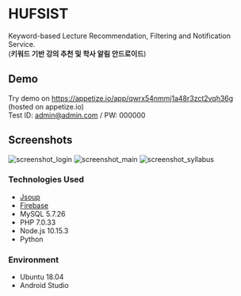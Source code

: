 # HUFSIST
Keyword-based Lecture Recommendation, Filtering and Notification Service. 
<br>(**키워드 기반 강의 추천 및 학사 알림 안드로이드**)

## Demo
Try demo on https://appetize.io/app/qwrx54nmmj1a48r3zct2vqh36g (hosted on appetize.io)
<br>Test ID: admin@admin.com / PW: 000000

## Screenshots
![screenshot_login](https://steemitimages.com/200x0//https://github.com/wonthechan/HUFSTable/blob/master/2019-05-23%2018-10-44%20Screenshot.jpg?raw=true) ![screenshot_main](https://steemitimages.com/200x0//https://github.com/wonthechan/HUFSTable/blob/master/2019-05-23%2018-12-10%20Screenshot.jpg?raw=true) ![screenshot_syllabus](https://steemitimages.com/200x0//https://github.com/wonthechan/HUFSTable/blob/master/2019-05-23%2018-12-42%20Screenshot.jpg?raw=true)

###  Technologies Used
- [Jsoup](https://jsoup.org/)
- [Firebase](https://firebase.google.com/?hl=ko)
- MySQL 5.7.26
- PHP 7.0.33
- Node.js 10.15.3
- Python

### Environment
- Ubuntu 18.04
- Android Studio
